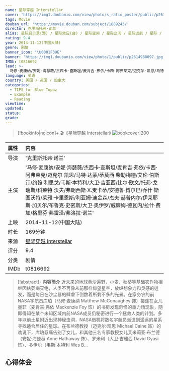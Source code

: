 ```yaml
---
name: 星际穿越 Interstellar
cover: 'https://img1.doubanio.com/view/photo/s_ratio_poster/public/p2614988097.jpg'
tags: Movie
douban_url: 'https://movie.douban.com/subject/1889243/'
director: 克里斯托弗·诺兰
alias: 星际启示录(港) / 星际效应(台) / 星际空间 / 星际之间 / 星际远航 / 星际 / Flora's Letter
rating: 9.4
year: 2014-11-12(中国大陆)
genre: 剧情
banner_icon: "\U0001F39E"
banner: 'https://img1.doubanio.com/view/photo/1/public/p2614988097.jpg'
IMDb: t0816692
lead: >-
  马修·麦康纳/安妮·海瑟薇/杰西卡·查斯坦/麦肯吉·弗依/卡西·阿弗莱克/迈克尔·凯恩/马特·达蒙/蒂莫西·柴勒梅德/艾伦·伯斯汀/约翰·利思戈/韦斯·本特利/大卫·吉亚西/比尔·欧文/托弗·戈瑞斯/科莱特·沃夫/弗朗西斯·X.麦卡蒂/安德鲁·博尔巴/乔什·斯图沃特/莱雅·卡里恩斯/利亚姆·迪金森/杰夫·赫普内尔/伊莱耶斯·加贝尔/布鲁克·史密斯/大卫·奥伊罗/威廉姆·德瓦内/拉什·费加/格里芬·弗雷泽/弗洛拉·诺兰
language: 英语
country: 美国 / 英国 / 加拿大
categories:
  - TIPS for Blue Topaz
  - Example
  - Reading
viewtime:
updated:
status:
grade:
---
```

> [!bookinfo|noicon]+ 🎬《星际穿越 Interstellar》
> ![bookcover|200](https://img1.doubanio.com/view/photo/s_ratio_poster/public/p2614988097.jpg)
>
|属性| 内容                                       |
|:---- |:------------------------------------------ |
| 导演 | '克里斯托弗·诺兰'                         |
|主演|'马修·麦康纳/安妮·海瑟薇/杰西卡·查斯坦/麦肯吉·弗依/卡西·阿弗莱克/迈克尔·凯恩/马特·达蒙/蒂莫西·柴勒梅德/艾伦·伯斯汀/约翰·利思戈/韦斯·本特利/大卫·吉亚西/比尔·欧文/托弗·戈瑞斯/科莱特·沃夫/弗朗西斯·X.麦卡蒂/安德鲁·博尔巴/乔什·斯图沃特/莱雅·卡里恩斯/利亚姆·迪金森/杰夫·赫普内尔/伊莱耶斯·加贝尔/布鲁克·史密斯/大卫·奥伊罗/威廉姆·德瓦内/拉什·费加/格里芬·弗雷泽/弗洛拉·诺兰'|
| 上映 | 2014-11-12(中国大陆)                             |
| 时长 | 169分钟                   |
| 来源 | [星际穿越 Interstellar](https://movie.douban.com/subject/1889243/) |
| 评分 | 9.4                           |
| 分类 | 剧情                            |
| IMDb | t0816692                             | 

> [!abstract]- **内容简介**
>  近未来的地球黄沙遍野，小麦、秋葵等基础农作物相继因枯萎病灭绝，人类不再像从前那样仰望星空，放纵想象力和灵感的迸发，而是每日在沙尘暴的肆虐下倒数着所剩不多的光景。在家务农的前NASA宇航员库珀（马修·麦康纳 Matthew McConaughey 饰）接连在女儿墨菲（麦肯吉·弗依 Mackenzie Foy 饰）的书房发现奇怪的重力场现象，随即得知在某个未知区域内前NASA成员仍秘密进行一个拯救人类的计划。多年以前土星附近出现神秘虫洞，NASA借机将数名宇航员派遣到遥远的星系寻找适合居住的星球。在布兰德教授（迈克尔·凯恩 Michael Caine 饰）的劝说下，库珀忍痛告别了女儿，和其他三名专家教授女儿艾米莉亚·布兰德（安妮·海瑟薇 Anne Hathaway 饰）、罗米利（大卫·吉雅西 David Gyasi 饰）、多伊尔（韦斯·本特利 Wes B...
>  
## 心得体会
